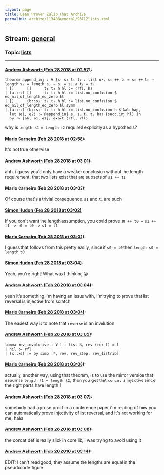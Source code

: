 ```yaml
---
layout: page
title: Lean Prover Zulip Chat Archive 
permalink: archive/113488general/93712lists.html
---
```


## Stream: [general](index.html)
### Topic: [lists](93712lists.html)

---

#### [Andrew Ashworth (Feb 28 2018 at 02:57)](https://leanprover.zulipchat.com/#narrow/stream/113488-general/topic/lists/near/123069986):
```lean
theorem append_inj : ∀ {s₁ s₂ t₁ t₂ : list α}, s₁ ++ t₁ = s₂ ++ t₂ → length s₁ = length s₂ → s₁ = s₂ ∧ t₁ = t₂
| []      []      t₁ t₂ h hl := ⟨rfl, h⟩
| (a::s₁) []      t₁ t₂ h hl := list.no_confusion $ eq_nil_of_length_eq_zero hl
| []      (b::s₂) t₁ t₂ h hl := list.no_confusion $ eq_nil_of_length_eq_zero hl.symm
| (a::s₁) (b::s₂) t₁ t₂ h hl := list.no_confusion h $ λab hap,
  let ⟨e1, e2⟩ := @append_inj s₁ s₂ t₁ t₂ hap (succ.inj hl) in
  by rw [ab, e1, e2]; exact ⟨rfl, rfl⟩
``` 
why is `length s1 = length s2` required explicitly as a hypothesis?

#### [Mario Carneiro (Feb 28 2018 at 02:58)](https://leanprover.zulipchat.com/#narrow/stream/113488-general/topic/lists/near/123070028):
It's not true otherwise

#### [Andrew Ashworth (Feb 28 2018 at 03:01)](https://leanprover.zulipchat.com/#narrow/stream/113488-general/topic/lists/near/123070123):
ahh. i guess you'd only have a weaker conclusion without the length requirement, that two lists exist that are subsets of `s1 ++ t1`

#### [Mario Carneiro (Feb 28 2018 at 03:02)](https://leanprover.zulipchat.com/#narrow/stream/113488-general/topic/lists/near/123070167):
Of course that's a trivial consequence, `s1` and `t1` are such

#### [Simon Hudon (Feb 28 2018 at 03:02)](https://leanprover.zulipchat.com/#narrow/stream/113488-general/topic/lists/near/123070172):
If you don't want the length assumption, you could prove `s0 ++ t0 = s1 ++ t1 -> s0 = t0 -> s1 = t1`

#### [Mario Carneiro (Feb 28 2018 at 03:03)](https://leanprover.zulipchat.com/#narrow/stream/113488-general/topic/lists/near/123070183):
I guess that follows from this pretty easily, since if `s0 = t0` then `length s0 = length t0`

#### [Simon Hudon (Feb 28 2018 at 03:04)](https://leanprover.zulipchat.com/#narrow/stream/113488-general/topic/lists/near/123070223):
Yeah, you're right! What was I thinking :stuck_out_tongue:

#### [Andrew Ashworth (Feb 28 2018 at 03:04)](https://leanprover.zulipchat.com/#narrow/stream/113488-general/topic/lists/near/123070224):
yeah it's something i'm having an issue with, I'm trying to prove that list reversal is injective from scratch

#### [Mario Carneiro (Feb 28 2018 at 03:04)](https://leanprover.zulipchat.com/#narrow/stream/113488-general/topic/lists/near/123070226):
The easiest way is to note that `reverse` is an involution

#### [Andrew Ashworth (Feb 28 2018 at 03:05)](https://leanprover.zulipchat.com/#narrow/stream/113488-general/topic/lists/near/123070245):
```lean
lemma rev_involutive : ∀ l : list ℕ, rev (rev l) = l
| nil := rfl
| (x::xs) := by simp [*, rev, rev_step, rev_distrib]
```

#### [Mario Carneiro (Feb 28 2018 at 03:06)](https://leanprover.zulipchat.com/#narrow/stream/113488-general/topic/lists/near/123070293):
actually, another way, using that theorem, is to use the mirror version that assumes `length t1 = length t2`; then you get that `concat` is injective since the right parts have length 1

#### [Andrew Ashworth (Feb 28 2018 at 03:07)](https://leanprover.zulipchat.com/#narrow/stream/113488-general/topic/lists/near/123070304):
somebody had a prose proof in a conference paper i'm reading of how you can automatically prove injectivity of list reversal, and it's not working for me, haha

#### [Andrew Ashworth (Feb 28 2018 at 03:08)](https://leanprover.zulipchat.com/#narrow/stream/113488-general/topic/lists/near/123070355):
the concat def is really slick in core lib, i was trying to avoid using it

#### [Andrew Ashworth (Feb 28 2018 at 03:14)](https://leanprover.zulipchat.com/#narrow/stream/113488-general/topic/lists/near/123070515):
EDIT: I can't read good, they assume the lengths are equal in the pseudocode figure

